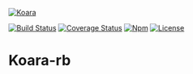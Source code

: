 [![Koara](http://www.koara.io/logo.png)](http://www.koara.io)

[![Build Status](https://img.shields.io/travis/koara/koara-rb.svg)](https://travis-ci.org/koara/koara-rb)
[![Coverage Status](https://img.shields.io/coveralls/koara/koara-rb.svg)](https://coveralls.io/github/koara/koara-rb?branch=master)
[![Npm](https://img.shields.io/npm/v/koara.svg?maxAge=2592000)]()
[![License](https://img.shields.io/badge/License-Apache%202.0-blue.svg)](https://github.com/koara/koara-rb/blob/master/LICENSE)

# Koara-rb